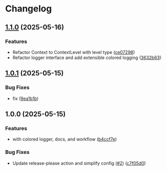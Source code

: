 # Changelog

## [1.1.0](https://github.com/ayberkgezer/gocolorlog/compare/v1.0.1...v1.1.0) (2025-05-16)


### Features

* Refactor Context to ContextLevel with level type ([ce07298](https://github.com/ayberkgezer/gocolorlog/commit/ce072981cb3cb582378f7949a479f4e91030762d))
* Refactor logger interface and add extensible colored logging ([3632b63](https://github.com/ayberkgezer/gocolorlog/commit/3632b634e75c3048f6da4fee77d5761356c0262b))

## [1.0.1](https://github.com/ayberkgezer/gocolorlog/compare/v1.0.0...v1.0.1) (2025-05-15)


### Bug Fixes

* fix ([9ea1b1b](https://github.com/ayberkgezer/gocolorlog/commit/9ea1b1bf0c5b2f76d0f9a4f9818bebd06f825b92))

## 1.0.0 (2025-05-15)


### Features

* with colored logger, docs, and workflow ([b4ccf7e](https://github.com/ayberkgezer/gocolorlog/commit/b4ccf7eacf66af22aadd3fd27f2847fb5a7ae652))


### Bug Fixes

* Update release-please action and simplify config ([#2](https://github.com/ayberkgezer/gocolorlog/issues/2)) ([c7f05d0](https://github.com/ayberkgezer/gocolorlog/commit/c7f05d0f8a5cd8597e4818644e43fa34a5dba081))
